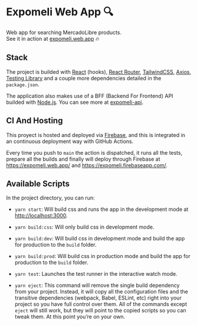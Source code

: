 # Expomeli Web App 🔍

Web app for searching MercadoLibre products.<br />
See it in action at [expomeli.web.app](https://expomeli.web.app/) 🔥

## Stack

The project is builded with [React](https://es.reactjs.org/) (hooks), [React Router](https://reactrouter.com/), [TailwindCSS](https://tailwindcss.com/), [Axios](https://github.com/axios/axios), [Testing Library](https://testing-library.com/docs/react-testing-library/intro) and a couple more dependencies detailed in the `package.json`.

The application also makes use of a BFF (Backend For Frontend) API builded with [Node.js](https://nodejs.org/en/). You can see more at [expomeli-api](https://github.com/fervailanti/expomeli-api).

## CI And Hosting

This proyect is hosted and deployed via [Firebase](https://firebase.google.com/), and this is integrated in an continuous deployment way with GitHub Actions.

Every time you push to `main` the action is dispatched, it runs all the tests, prepare all the builds and finally will deploy through Firebase at https://expomeli.web.app/ and https://expomeli.firebaseapp.com/.

## Available Scripts

In the project directory, you can run:

- `yarn start`: Will build css and runs the app in the development mode at [http://localhost:3000](http://localhost:3000).

- `yarn build:css`: Will only build css in development mode.

- `yarn build:dev`: Will build css in development mode and build the app for production to the `build` folder.

- `yarn build:prod`: Will build css in production mode and build the app for production to the `build` folder.

- `yarn test`: Launches the test runner in the interactive watch mode.<br />

- `yarn eject`: This command will remove the single build dependency from your project. Instead, it will copy all the configuration files and the transitive dependencies (webpack, Babel, ESLint, etc) right into your project so you have full control over them. All of the commands except `eject` will still work, but they will point to the copied scripts so you can tweak them. At this point you’re on your own.

